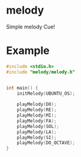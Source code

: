 # melody
Simple melody Cue!

# Example
```C
#include <stdio.h>
#include "melody/melody.h"


int main() {
    initMelody(UBUNTU_OS);
    
    playMelody(DO);
    playMelody(RE);
    playMelody(MI);
    playMelody(FA);
    playMelody(SOL);
    playMelody(LA);
    playMelody(SI);
    playMelody(DO_OCTAVE);
}
```
